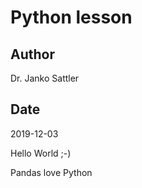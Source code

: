# Python lesson

## Author
Dr. Janko Sattler

## Date
2019-12-03


Hello World ;-)

Pandas love Python
